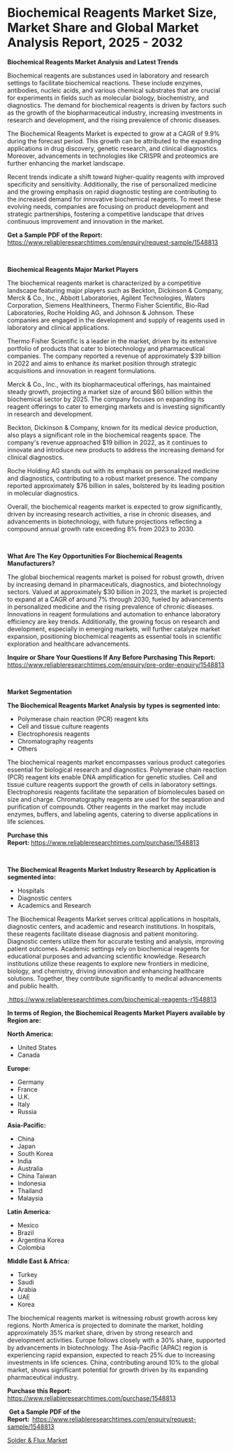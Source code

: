 <p><h1>Biochemical Reagents Market Size, Market Share and Global Market Analysis Report, 2025 - 2032</h1></p><p><strong>Biochemical Reagents Market Analysis and Latest Trends</strong></p>
<p><p>Biochemical reagents are substances used in laboratory and research settings to facilitate biochemical reactions. These include enzymes, antibodies, nucleic acids, and various chemical substrates that are crucial for experiments in fields such as molecular biology, biochemistry, and diagnostics. The demand for biochemical reagents is driven by factors such as the growth of the biopharmaceutical industry, increasing investments in research and development, and the rising prevalence of chronic diseases.</p><p>The Biochemical Reagents Market is expected to grow at a CAGR of 9.9% during the forecast period. This growth can be attributed to the expanding applications in drug discovery, genetic research, and clinical diagnostics. Moreover, advancements in technologies like CRISPR and proteomics are further enhancing the market landscape.</p><p>Recent trends indicate a shift toward higher-quality reagents with improved specificity and sensitivity. Additionally, the rise of personalized medicine and the growing emphasis on rapid diagnostic testing are contributing to the increased demand for innovative biochemical reagents. To meet these evolving needs, companies are focusing on product development and strategic partnerships, fostering a competitive landscape that drives continuous improvement and innovation in the market.</p></p>
<p><strong>Get a Sample PDF of the Report:&nbsp;</strong> <a href="https://www.reliableresearchtimes.com/enquiry/request-sample/1548813?utm_campaign=3216&utm_medium=2&utm_source=Github&utm_content=ia&utm_term=01042025&utm_id=biochemical-reagents">https://www.reliableresearchtimes.com/enquiry/request-sample/1548813</a></p>
<p>&nbsp;</p>
<p><strong>Biochemical Reagents Major Market Players</strong></p>
<p><p>The biochemical reagents market is characterized by a competitive landscape featuring major players such as Beckton, Dickinson & Company, Merck & Co., Inc., Abbott Laboratories, Agilent Technologies, Waters Corporation, Siemens Healthineers, Thermo Fisher Scientific, Bio-Rad Laboratories, Roche Holding AG, and Johnson & Johnson. These companies are engaged in the development and supply of reagents used in laboratory and clinical applications.</p><p>Thermo Fisher Scientific is a leader in the market, driven by its extensive portfolio of products that cater to biotechnology and pharmaceutical companies. The company reported a revenue of approximately $39 billion in 2022 and aims to enhance its market position through strategic acquisitions and innovation in reagent formulations.</p><p>Merck & Co., Inc., with its biopharmaceutical offerings, has maintained steady growth, projecting a market size of around $60 billion within the biochemical sector by 2025. The company focuses on expanding its reagent offerings to cater to emerging markets and is investing significantly in research and development.</p><p>Beckton, Dickinson & Company, known for its medical device production, also plays a significant role in the biochemical reagents space. The company's revenue approached $19 billion in 2022, as it continues to innovate and introduce new products to address the increasing demand for clinical diagnostics.</p><p>Roche Holding AG stands out with its emphasis on personalized medicine and diagnostics, contributing to a robust market presence. The company reported approximately $76 billion in sales, bolstered by its leading position in molecular diagnostics.</p><p>Overall, the biochemical reagents market is expected to grow significantly, driven by increasing research activities, a rise in chronic diseases, and advancements in biotechnology, with future projections reflecting a compound annual growth rate exceeding 8% from 2023 to 2030.</p></p>
<p>&nbsp;</p>
<p><strong>What Are The Key Opportunities For Biochemical Reagents Manufacturers?</strong></p>
<p><p>The global biochemical reagents market is poised for robust growth, driven by increasing demand in pharmaceuticals, diagnostics, and biotechnology sectors. Valued at approximately $30 billion in 2023, the market is projected to expand at a CAGR of around 7% through 2030, fueled by advancements in personalized medicine and the rising prevalence of chronic diseases. Innovations in reagent formulations and automation to enhance laboratory efficiency are key trends. Additionally, the growing focus on research and development, especially in emerging markets, will further catalyze market expansion, positioning biochemical reagents as essential tools in scientific exploration and healthcare advancements.</p></p>
<p><strong>Inquire or Share Your Questions If Any Before Purchasing This Report:</strong> <a href="https://www.reliableresearchtimes.com/enquiry/pre-order-enquiry/1548813?utm_campaign=3216&utm_medium=2&utm_source=Github&utm_content=ia&utm_term=01042025&utm_id=biochemical-reagents">https://www.reliableresearchtimes.com/enquiry/pre-order-enquiry/1548813</a></p>
<p>&nbsp;</p>
<p><strong>Market Segmentation</strong></p>
<p><strong>The Biochemical Reagents Market Analysis by types is segmented into:</strong></p>
<p><ul><li>Polymerase chain reaction (PCR) reagent kits</li><li>Cell and tissue culture reagents</li><li>Electrophoresis reagents</li><li>Chromatography reagents</li><li>Others</li></ul></p>
<p><p>The biochemical reagents market encompasses various product categories essential for biological research and diagnostics. Polymerase chain reaction (PCR) reagent kits enable DNA amplification for genetic studies. Cell and tissue culture reagents support the growth of cells in laboratory settings. Electrophoresis reagents facilitate the separation of biomolecules based on size and charge. Chromatography reagents are used for the separation and purification of compounds. Other reagents in the market may include enzymes, buffers, and labeling agents, catering to diverse applications in life sciences.</p></p>
<p><strong>Purchase this Report:&nbsp;</strong><a href="https://www.reliableresearchtimes.com/purchase/1548813?utm_campaign=3216&utm_medium=2&utm_source=Github&utm_content=ia&utm_term=01042025&utm_id=biochemical-reagents">https://www.reliableresearchtimes.com/purchase/1548813</a></p>
<p>&nbsp;</p>
<p><strong>The Biochemical Reagents Market Industry Research by Application is segmented into:</strong></p>
<p><ul><li>Hospitals</li><li>Diagnostic centers</li><li>Academics and Research</li></ul></p>
<p><p>The Biochemical Reagents Market serves critical applications in hospitals, diagnostic centers, and academic and research institutions. In hospitals, these reagents facilitate disease diagnosis and patient monitoring. Diagnostic centers utilize them for accurate testing and analysis, improving patient outcomes. Academic settings rely on biochemical reagents for educational purposes and advancing scientific knowledge. Research institutions utilize these reagents to explore new frontiers in medicine, biology, and chemistry, driving innovation and enhancing healthcare solutions. Together, they contribute significantly to medical advancements and public health.</p></p>
<p><a href="https://www.reliableresearchtimes.com/biochemical-reagents-r1548813?utm_campaign=3216&utm_medium=2&utm_source=Github&utm_content=ia&utm_term=01042025&utm_id=biochemical-reagents">&nbsp;https://www.reliableresearchtimes.com/biochemical-reagents-r1548813</a></p>
<p><strong>In terms of Region, the Biochemical Reagents Market Players available by Region are:</strong></p>
<p>
    <p> <strong> North America: </strong>
        <ul>
            <li>United States</li>
            <li>Canada</li>
        </ul>
        </p> 
    <p> <strong> Europe: </strong>
        <ul>
            <li>Germany</li>
            <li>France</li>
            <li>U.K.</li>
            <li>Italy</li>
            <li>Russia</li>
        </ul>
        </p> 
    <p> <strong> Asia-Pacific: </strong>
        <ul>
            <li>China</li>
            <li>Japan</li>
            <li>South Korea</li>
            <li>India</li>
            <li>Australia</li>
            <li>China Taiwan</li>
            <li>Indonesia</li>
            <li>Thailand</li>
            <li>Malaysia</li>
        </ul>
        </p> 
    <p> <strong> Latin America: </strong>
        <ul>
            <li>Mexico</li>
            <li>Brazil</li>
            <li>Argentina Korea</li>
            <li>Colombia</li>
        </ul>
        </p> 
    <p> <strong> Middle East & Africa: </strong>
        <ul>
            <li>Turkey</li>
            <li>Saudi</li>
            <li>Arabia</li>
            <li>UAE</li>
            <li>Korea</li>
        </ul>
    </p>
    </p>
<p><p>The biochemical reagents market is witnessing robust growth across key regions. North America is projected to dominate the market, holding approximately 35% market share, driven by strong research and development activities. Europe follows closely with a 30% share, supported by advancements in biotechnology. The Asia-Pacific (APAC) region is experiencing rapid expansion, expected to reach 25% due to increasing investments in life sciences. China, contributing around 10% to the global market, shows significant potential for growth driven by its expanding pharmaceutical industry.</p></p>
<p><strong>Purchase this Report: </strong><a href="https://www.reliableresearchtimes.com/purchase/1548813?utm_campaign=3216&utm_medium=2&utm_source=Github&utm_content=ia&utm_term=01042025&utm_id=biochemical-reagents">https://www.reliableresearchtimes.com/purchase/1548813</a></p>
<p>&nbsp;<strong>Get a Sample PDF of the Report:&nbsp;&nbsp;</strong><a href="https://www.reliableresearchtimes.com/enquiry/request-sample/1548813?utm_campaign=3216&utm_medium=2&utm_source=Github&utm_content=ia&utm_term=01042025&utm_id=biochemical-reagents">https://www.reliableresearchtimes.com/enquiry/request-sample/1548813</a></p>
<p><strong></strong></p>
<p><p><a href="https://github.com/lindaopodray/Market-Research-Report-List-1/blob/main/solder-flux-market.md?utm_campaign=3216&utm_medium=2&utm_source=Github&utm_content=ia&utm_term=01042025&utm_id=biochemical-reagents">Solder & Flux Market</a></p></p>